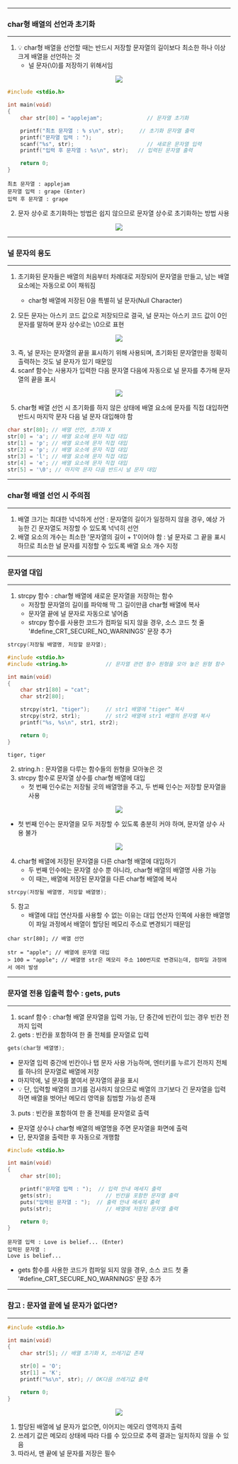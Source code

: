 -----
### char형 배열의 선언과 초기화
----
1. 💡 char형 배열을 선언할 때는 반드시 저장할 문자열의 길이보다 최소한 하나 이상 크게 배열을 선언하는 것
   - 널 문자(\0)를 저장하기 위해서임
<div align="center">
<img src="https://github.com/user-attachments/assets/41fc081c-f2d5-41d1-8ffa-7869e3d38f58">
</div>

```c
#include <stdio.h>

int main(void)
{
	char str[80] = "applejam";              // 문자열 초기화

	printf("최초 문자열 : % s\n", str);     // 초기화 문자열 출력
	printf("문자열 입력 : ");
	scanf("%s", str);                       // 새로운 문자열 입력
	printf("입력 후 문자열 : %s\n", str);   // 입력된 문자열 출력

	return 0;
}
```
```
최초 문자열 : applejam
문자열 입력 : grape (Enter)
입력 후 문자열 : grape
```

2. 문자 상수로 초기화하는 방법은 쉽지 않으므로 문자열 상수로 초기화하는 방법 사용
<div align="center">
<img src="https://github.com/user-attachments/assets/9dab70c7-fcd4-44e5-ad0f-2d9aabb61a9f">
</div>

-----
### 널 문자의 용도
-----
1. 초기화된 문자들은 배열의 처음부터 차례대로 저장되어 문자열을 만들고, 남는 배열 요소에는 자동으로 0이 채워짐
   - char형 배열에 저장된 0을 특별히 널 문자(Null Character)

2. 모든 문자는 아스키 코드 값으로 저장되므로 결국, 널 문자는 아스키 코드 값이 0인 문자를 말하며 문자 상수로는 \0으로 표현
<div align="center">
<img src="https://github.com/user-attachments/assets/d29d615f-23f8-4273-b238-98e7ebb16a36">
</div>

3. 즉, 널 문자는 문자열의 끝을 표시하기 위해 사용되며, 초기화된 문자열만을 정확히 출력하는 것도 널 문자가 있기 때문임
4. scanf 함수는 사용자가 입력한 다음 문자열 다음에 자동으로 널 문자를 추가해 문자열의 끝을 표시
<div align="center">
<img src="https://github.com/user-attachments/assets/5a0265db-3920-4f0c-bee4-7e6ad91714a4">
</div>

5. char형 배열 선언 시 초기화를 하지 않은 상태에 배열 요소에 문자를 직접 대입하면 반드시 마지막 문자 다음 널 문자 대입해야 함
```c
char str[80]; // 배열 선언, 초기화 X
str[0] = 'a'; // 배열 요소에 문자 직접 대입
str[1] = 'p'; // 배열 요소에 문자 직접 대입
str[2] = 'p'; // 배열 요소에 문자 직접 대입
str[3] = 'l'; // 배열 요소에 문자 직접 대입
str[4] = 'e'; // 배열 요소에 문자 직접 대입
str[5] = '\0'; // 마지막 문자 다음 반드시 널 문자 대입
```

-----
### char형 배열 선언 시 주의점
-----
1. 배열 크기는 최대한 넉넉하게 선언 : 문자열의 길이가 일정하지 않을 경우, 예상 가능한 긴 문자열도 저장할 수 있도록 넉넉히 선언
2. 배열 요소의 개수는 최소한 '문자열의 길이 + 1'이어야 함 : 널 문자로 그 끝을 표시하므로 최소한 널 문자를 지정할 수 있도록 배열 요소 개수 지정

-----
### 문자열 대입
----
1. strcpy 함수 : char형 배열에 새로운 문자열을 저장하는 함수
   - 저장할 문자열의 길이를 파악해 딱 그 길이만큼 char형 배열에 복사
   - 문자열 끝에 널 문자로 자동으로 넣어줌
   - strcpy 함수를 사용한 코드가 컴파일 되지 않을 경우, 소스 코드 첫 줄 '#define_CRT_SECURE_NO_WARNINGS' 문장 추가
```c
strcpy(저장될 배열명, 저장할 문자열);
```

```c
#include <stdio.h>
#include <string.h>            // 문자열 관련 함수 원형을 모아 놓은 원형 함수

int main(void)
{
	char str1[80] = "cat";
	char str2[80];

	strcpy(str1, "tiger");     // str1 배열에 "tiger" 복사
	strcpy(str2, str1);        // str2 배열에 str1 배열의 문자열 복사
	printf("%s, %s\n", str1, str2);

	return 0;
}
```
```
tiger, tiger
```

2. string.h : 문자열을 다루는 함수들의 원형을 모아놓은 것
3. strcpy 함수로 문자열 상수를 char형 배열에 대입
   - 첫 번째 인수로는 저장될 곳의 배열명을 주고, 두 번째 인수는 저장할 문자열을 사용
<div align="center">
<img src="https://github.com/user-attachments/assets/532832fc-b18d-4cd5-9233-c713ab3f9aac">
</div>

   - 첫 번째 인수는 문자열을 모두 저장할 수 있도록 충분히 커야 하며, 문자열 상수 사용 불가
<div align="center">
<img src="https://github.com/user-attachments/assets/d2ea1ba5-ad9c-4033-9dc0-b3cddff9f712">
</div>

4. char형 배열에 저장된 문자열을 다른 char형 배열에 대입하기
   - 두 번째 인수에는 문자열 상수 뿐 아니라, char형 배열의 배열명 사용 가능
   - 이 때는, 배열에 저장된 문자열을 다른 char형 배열에 복사
```c
strcpy(저장될 배열명, 저장할 배열명);
```

5. 참고
   - 배열에 대입 연산자를 사용할 수 없는 이유는 대입 연산자 인쪽에 사용한 배열명이 파일 과정에서 배열이 할당된 메모리 주소로 변경되기 때문임
```
char str[80]; // 배열 선언

str = "apple"; // 배열에 문자열 대입
> 100 = "apple"; // 배열명 str은 메모리 주소 100번지로 변경되는데, 컴파일 과정에서 에러 발생
```

-----
### 문자열 전용 입출력 함수 : gets, puts
-----
1. scanf 함수 : char형 배열 문자열을 입력 가능, 단 중간에 빈칸이 있는 경우 빈칸 전까지 입력
2. gets : 빈칸을 포함하여 한 줄 전체를 문자열로 입력
```c
gets(char형 배열명);
```
  - 문자열 입력 중간에 빈칸이나 탭 문자 사용 가능하며, 엔터키를 누르기 전까지 전체를 하나의 문자열로 배열에 저장
  - 마지막에, 널 문자를 붙여서 문자열의 끝을 표시
  - 💡 단, 입력할 배열의 크기를 검사하지 않으므로 배열의 크기보다 긴 문자열을 입력하면 배열을 벗어난 메모리 영역을 침범할 가능성 존재
    
3. puts : 빈칸을 포함하여 한 줄 전체를 문자열로 출력
  - 문자열 상수나 char형 배열의 배열명을 주면 문자열을 화면에 출력
  - 단, 문자열을 출력한 후 자동으로 개행함
    
```c
#include <stdio.h>

int main(void)
{
	char str[80];

	printf("문자열 입력 : ");  // 입력 안내 메세지 출력
	gets(str);                 // 빈칸을 포함한 문자열 출력
	puts("입력된 문자열 : ");  // 출력 안내 메세지 출력
	puts(str);                 // 배열에 저장된 문자열 출력

	return 0; 
}
```
```
문자열 입력 : Love is belief... (Enter)
입력된 문자열 :
Love is belief...
```
   - gets 함수를 사용한 코드가 컴파일 되지 않을 경우, 소스 코드 첫 줄 '#define_CRT_SECURE_NO_WARNINGS' 문장 추가

-----
### 참고 : 문자열 끝에 널 문자가 없다면?
-----
```c
#include <stdio.h>

int main(void)
{
	char str[5]; // 배열 초기화 X, 쓰레기값 존재

	str[0] = 'O';
	str[1] = 'K';
	printf("%s\n", str); // OK다음 쓰레기값 출력

	return 0;
}
```
<div align="center">
<img src="https://github.com/user-attachments/assets/608922ef-8917-46d0-bea7-50d40fa6f08d">
</div>  

1. 할당된 배열에 널 문자가 없으면, 이어지는 메모리 영역까지 출력
2. 쓰레기 값은 메모리 상태에 따라 다를 수 있으므로 추력 결과는 일치하지 않을 수 있음
3. 따라서, 맨 끝에 널 문자를 저장은 필수
